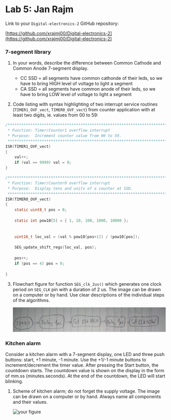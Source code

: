 # Lab 5: Jan Rajm

Link to your `Digital-electronics-2` GitHub repository:

   [https://github.com/xrajmj00/Digital-electronics-2](https://github.com/xrajmj00/Digital-electronics-2)


### 7-segment library

1. In your words, describe the difference between Common Cathode and Common Anode 7-segment display.
   * CC SSD = all segments have common cathonde of their leds, so we have to bring HIGH level of voltage to light a segment
   * CA SSD = all segments have common anode of their leds, so we have to bring LOW level of voltage to light a segment

2. Code listing with syntax highlighting of two interrupt service routines (`TIMER1_OVF_vect`, `TIMER0_OVF_vect`) from counter application with at least two digits, ie. values from 00 to 59:

```c
/**********************************************************************
 * Function: Timer/Counter1 overflow interrupt
 * Purpose:  Increment counter value from 00 to 59.
 **********************************************************************/
ISR(TIMER1_OVF_vect)
{
    val++;
    if (val == 9999) val = 0;
}
```

```c
/**********************************************************************
 * Function: Timer/Counter0 overflow interrupt
 * Purpose:  Display tens and units of a counter at SSD.
 **********************************************************************/
ISR(TIMER0_OVF_vect)
{
    static uint8_t pos = 0;

    static int pow10[5] = { 1, 10, 100, 1000, 10000 };
    
    
    uint16_t loc_val = (val % pow10[pos+1]) / (pow10[pos]);
    
    SEG_update_shift_regs(loc_val, pos);
    
    pos++;
    if (pos == 4) pos = 0; 

}
```

3. Flowchart figure for function `SEG_clk_2us()` which generates one clock period on `SEG_CLK` pin with a duration of 2&nbsp;us. The image can be drawn on a computer or by hand. Use clear descriptions of the individual steps of the algorithms.

   ![your figure](de2_5_1.jpg)


### Kitchen alarm

Consider a kitchen alarm with a 7-segment display, one LED and three push buttons: start, +1 minute, -1 minute. Use the +1/-1 minute buttons to increment/decrement the timer value. After pressing the Start button, the countdown starts. The countdown value is shown on the display in the form of mm.ss (minutes.seconds). At the end of the countdown, the LED will start blinking.

1. Scheme of kitchen alarm; do not forget the supply voltage. The image can be drawn on a computer or by hand. Always name all components and their values.

   ![your figure]()
